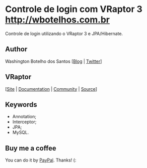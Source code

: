 # Controle de login com VRaptor 3 http://wbotelhos.com.br

Controle de login utilizando o VRaptor 3 e JPA/Hibernate. 

## Author

Washington Botelho dos Santos [[Blog](http://wbotelhos.com.br) | [Twitter](http://twitter.com/#!/wbotelhos)]

## VRaptor

[[Site](http://vraptor.caelum.com.br) | [Documentation](http://vraptor.caelum.com.br/documentacao/vraptor3-guia-de-1-minuto/) | [Community](http://vraptor.caelum.com.br/comunidade.jsp) | [Source](http://github.com/caelum/vraptor)]

## Keywords
  
+ Annotation;
+ Interceptor;
+ JPA;
+ MySQL.

## Buy me a coffee

You can do it by [PayPal](https://www.paypal.com/cgi-bin/webscr?cmd=_donations&business=X8HEP2878NDEG&item_name=wbotelhos.com.br). Thanks! (: